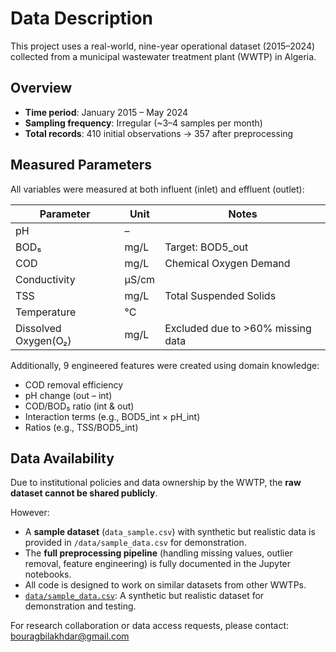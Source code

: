 # Data Description

This project uses a real-world, nine-year operational dataset (2015–2024) collected from a municipal wastewater treatment plant (WWTP) in Algeria.

## Overview
- **Time period**: January 2015 – May 2024
- **Sampling frequency**: Irregular (~3–4 samples per month)
- **Total records**: 410 initial observations → 357 after preprocessing

## Measured Parameters
All variables were measured at both influent (inlet) and effluent (outlet):

| Parameter            | Unit | Notes                             |
|----------------------|------|-----------------------------------|
| pH                   |   –  |                                   |
| BOD₅                 | mg/L | Target: BOD5_out                  | 
| COD                  | mg/L | Chemical Oxygen Demand            |
| Conductivity         | μS/cm|                                   |
| TSS                  | mg/L | Total Suspended Solids            |
| Temperature          | °C   |                                   |
| Dissolved Oxygen(O₂) | mg/L | Excluded due to >60% missing data |

Additionally, 9 engineered features were created using domain knowledge:
- COD removal efficiency
- pH change (out – int)
- COD/BOD₅ ratio (int & out)
- Interaction terms (e.g., BOD5_int × pH_int)
- Ratios (e.g., TSS/BOD5_int)

## Data Availability
Due to institutional policies and data ownership by the WWTP, the **raw dataset cannot be shared publicly**.

However:
- A **sample dataset** (`data_sample.csv`) with synthetic but realistic data is provided in `/data/sample_data.csv` for demonstration.
- The **full preprocessing pipeline** (handling missing values, outlier removal, feature engineering) is fully documented in the Jupyter notebooks.
- All code is designed to work on similar datasets from other WWTPs.
- [`data/sample_data.csv`](data/sample_data.csv): A synthetic but realistic dataset for demonstration and testing.
  
For research collaboration or data access requests, please contact:  bouragbilakhdar@gmail.com
